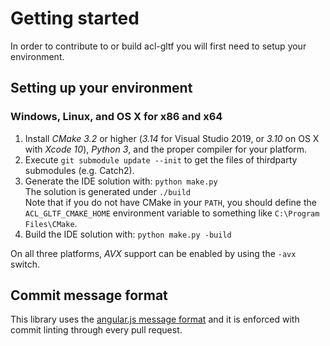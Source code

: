 # Getting started

In order to contribute to or build acl-gltf you will first need to setup your environment.

## Setting up your environment

### Windows, Linux, and OS X for x86 and x64

1. Install *CMake 3.2* or higher (*3.14* for Visual Studio 2019, or *3.10* on OS X with *Xcode 10*), *Python 3*, and the proper compiler for your platform.
2. Execute `git submodule update --init` to get the files of thirdparty submodules (e.g. Catch2).
3. Generate the IDE solution with: `python make.py`  
   The solution is generated under `./build`  
   Note that if you do not have CMake in your `PATH`, you should define the `ACL_GLTF_CMAKE_HOME` environment variable to something like `C:\Program Files\CMake`.
4. Build the IDE solution with: `python make.py -build`

On all three platforms, *AVX* support can be enabled by using the `-avx` switch.

## Commit message format

This library uses the [angular.js message format](https://github.com/angular/angular.js/blob/master/DEVELOPERS.md#commits) and it is enforced with commit linting through every pull request.

